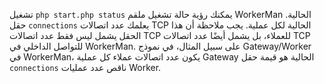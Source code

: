 تشغيل ```php start.php status``` يمكنك رؤية حالة تشغيل ملقم WorkerMan الحالية. حقل ```connections``` يعلمك عدد اتصالات TCP الحالية لكل عملية. يجب ملاحظة أن هذا الحقل يشمل ليس فقط عدد اتصالات TCP للعملاء، بل يشمل أيضًا عدد اتصالات TCP للتواصل الداخلي في WorkerMan. على سبيل المثال، في نموذج Gateway/Worker في WorkerMan، يكون عدد اتصالات عملاء كل عملية Gateway الحالية هو قيمة حقل ```connections``` ناقص عدد عمليات Worker.
